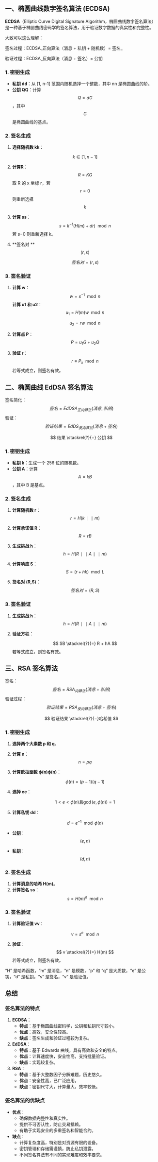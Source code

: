 ## 一、椭圆曲线数字签名算法 (ECDSA)

**ECDSA**（Elliptic Curve Digital Signature Algorithm，椭圆曲线数字签名算法）是一种基于椭圆曲线密码学的签名算法，用于验证数字数据的真实性和完整性。

大致可以这么理解：

签名过程：ECDSA_正向算法（消息 + 私钥 + 随机数）= 签名_

验证过程：ECDSA_反向算法（消息 + 签名）= 公钥

### 1. 密钥生成

- **私钥 dd**：从 [1, n-1] 范围内随机选择一个整数，其中 nn 是椭圆曲线的阶。
- **公钥 QQ**：计算 
  $$
  Q = dG
  $$
  ，其中 
  $$
  G
  $$
   是椭圆曲线的基点。

### 2. 签名生成

1. **选择随机数 kk**：

   $$
    k \in [1, n-1]
   $$
   
2. **计算R**：
   $$
   R = KG
   $$
   取 R 的 x 坐标 r，若 
   $$
   r=0
   $$
   则重新选择 
   $$
   k
   $$
   
3. **计算 ss**：
$$
    s = k^{-1}(H(m) + dr) \mod n 
$$
   若 s=0 则重新选择 k。

4. **签名对 **
   $$
   (r,s)
   $$
   
   
   $$
   签名对 = (r,s)
   $$
   

### 3. 签名验证

1. **计算 w**：
   $$
   w = s^{-1} \mod n
   $$
   **计算 u1 和 u2**：
   $$
   u_1 = H(m)w \mod n
   $$

   $$
   u_2 = rw \mod n
   $$

   

2. **计算点 P**：
   $$
   P = u_{1}G+u_{2}Q
   $$
   
4. **验证 r**：
   $$
   r \equiv P_x \mod n
   $$
   若等式成立，则签名有效。



## 二、椭圆曲线 EdDSA 签名算法

签名简化：
$$
签名=EdDSA_{正向算法}(消息,私钥)
$$
验证：
$$
验证结果=EdDS_{反向算法}(消息+签名)
$$

$$
结果 \stackrel{?}{=} 公钥
$$



### 1. 密钥生成

- **私钥 k**：生成一个 256 位的随机数。
- **公钥 A**：计算 
  $$
  A=kB
  $$
  ，其中 B 是基点。

### 2. 签名生成

1. **计算随机数 r**：
   $$
   r=H(k∣∣m)
   $$
   
2. **计算承诺值 R**：
   $$
   R=rB
   $$
   
3. **生成挑战 h**：
   $$
   h=H(R∣∣A∣∣m)
   $$
   
4. **计算响应 S**：
   $$
   S = (r + hk) \mod L 
   $$
   
5. **签名对 (R,S)**：
   $$
   签名对=(R,S)
   $$
   

### 3. 签名验证

1. **生成挑战 h**：
   $$
   h=H(R∣∣A∣∣m)
   $$
   
2. **验证方程**：

   $$
   SB \stackrel{?}{=} R + hA
   $$
   若等式成立，则签名有效。



## 三、RSA 签名算法

签名：
$$
签名=RSA_{向算法}(消息+私钥)
$$
验证过程：
$$
验证结果=RSA_{反向算法}(消息+签名)
$$

$$
验证结果 \stackrel{?}{=}哈希值
$$



### 1. 密钥生成

1. **选择两个大素数 p 和 q**。

2. **计算 n**：
   $$
   n=pq
   $$
   
3. **计算欧拉函数 ϕ(n)ϕ(n)**：

   $$
   \phi(n) = (p-1)(q-1)
   $$
   
4. **选择 ee**：

   $$
   1 < e < \phi(n) \text{且} \gcd(e, \phi(n)) = 1 
   $$
   
5. **计算私钥 dd**：

   $$
   d = e^{-1} \mod \phi(n)
   $$
   

- **公钥**：
  $$
  (e,n)
  $$
  
- **私钥**：
  $$
  (d,n)
  $$
  

### 2. 签名生成

1. **计算消息的哈希 H(m)**。
2. **计算签名 ss**：
   $$
   s = H(m)^d \mod n
   $$
   

### 3. 签名验证

1. **计算验证值 vv**：

   $$
   v = s^e \mod n
   $$
   
2. **验证**：
   $$
   v \stackrel{?}{=} H(m)
   $$
   若等式成立，则签名有效。

“H” 是哈希函数，“m” 是消息，“n” 是模数，“p” 和 “q” 是大质数，“e” 是公钥，“d” 是私钥，“s” 是签名，“v” 是验证值。



## 总结

### 签名算法的特点

1. **ECDSA**：
   - **特点**：基于椭圆曲线密码学，公钥和私钥尺寸较小。
   - **优点**：高效，安全性较高。
   - **缺点**：签名生成和验证过程较为复杂。
2. **EdDSA**：
   - **特点**：基于 Edwards 曲线，具有高效和安全的特点。
   - **优点**：计算速度快，安全性高，支持批量验证。
   - **缺点**：实现较复杂。
4. **RSA**：
   - **特点**：基于大整数因子分解难题，历史悠久。
   - **优点**：安全性高，已广泛应用。
   - **缺点**：密钥尺寸大，计算量大，效率较低。

### 签名算法的优缺点

- **优点**：
  - 确保数据完整性和真实性。
  - 提供不可否认性，防止交易抵赖。
  - 有助于实现安全的多重签名和智能合约。
- **缺点**：
  - 计算复杂度高，特别是对资源有限的设备。
  - 密钥管理和存储需谨慎，防止私钥泄露。
  - 不同签名算法有不同的实现难度和效率要求。

